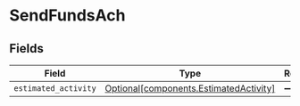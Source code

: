 # SendFundsAch


## Fields

| Field                                                                                  | Type                                                                                   | Required                                                                               | Description                                                                            |
| -------------------------------------------------------------------------------------- | -------------------------------------------------------------------------------------- | -------------------------------------------------------------------------------------- | -------------------------------------------------------------------------------------- |
| `estimated_activity`                                                                   | [Optional[components.EstimatedActivity]](../../models/components/estimatedactivity.md) | :heavy_minus_sign:                                                                     | N/A                                                                                    |